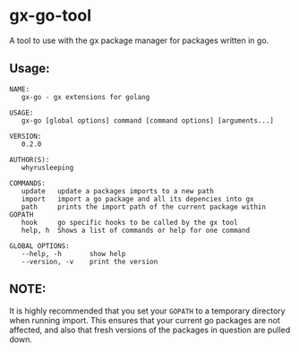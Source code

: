 # gx-go-tool

A tool to use with the gx package manager for packages written in go.

## Usage:
```
NAME:
   gx-go - gx extensions for golang

USAGE:
   gx-go [global options] command [command options] [arguments...]
   
VERSION:
   0.2.0
   
AUTHOR(S):
   whyrusleeping 
   
COMMANDS:
   update	update a packages imports to a new path
   import	import a go package and all its depencies into gx
   path		prints the import path of the current package within GOPATH
   hook		go specific hooks to be called by the gx tool
   help, h	Shows a list of commands or help for one command
   
GLOBAL OPTIONS:
   --help, -h		show help
   --version, -v	print the version
```

## NOTE:
It is highly recommended that you set your `GOPATH` to a temporary directory when running import.
This ensures that your current go packages are not affected, and also that fresh versions of
the packages in question are pulled down.
